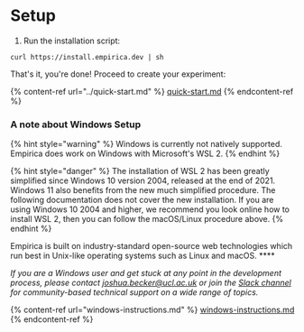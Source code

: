 # Setup

1. Run the installation script:

```
curl https://install.empirica.dev | sh
```

That's it, you're done! Proceed to create your experiment:

{% content-ref url="../quick-start.md" %}
[quick-start.md](../quick-start.md)
{% endcontent-ref %}

### **A note about Windows Setup**

{% hint style="warning" %}
Windows is currently not natively supported. Empirica does work on Windows with Microsoft's WSL 2.
{% endhint %}

{% hint style="danger" %}
The installation of WSL 2 has been greatly simplified since Windows 10 version 2004, released at the end of 2021. Windows 11 also benefits from the new much simplified procedure. The following documentation does not cover the new installation. If you are using Windows 10 2004 and higher, we recommend you look online how to install WSL 2, then you can follow the macOS/Linux procedure above.
{% endhint %}

Empirica is built on industry-standard open-source web technologies which run best in Unix-like operating systems such as Linux and macOS. \*\*\*\*&#x20;

_If you are a Windows user and get stuck at any point in the development
process, please contact joshua.becker@ucl.ac.uk or join the
[Slack channel](https://join.slack.com/t/empirica-ly/shared_invite/zt-1fb34yq47-YlgYUJmXJAdv7QmHsa_fdw)
for community-based technical support on a wide range of topics._

{% content-ref url="windows-instructions.md" %}
[windows-instructions.md](windows-instructions.md)
{% endcontent-ref %}
